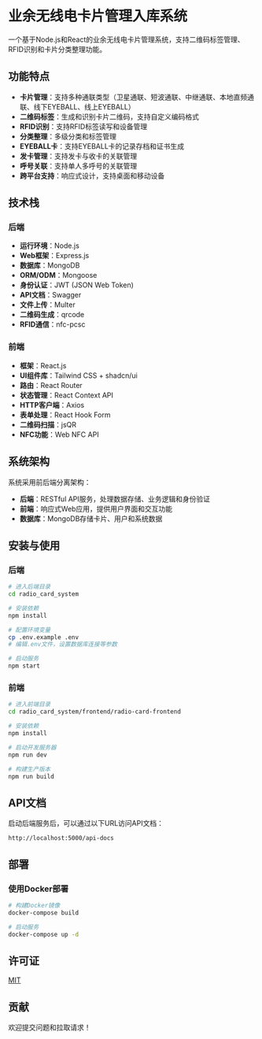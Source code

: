 # 业余无线电卡片管理入库系统

一个基于Node.js和React的业余无线电卡片管理系统，支持二维码标签管理、RFID识别和卡片分类整理功能。

## 功能特点

- **卡片管理**：支持多种通联类型（卫星通联、短波通联、中继通联、本地直频通联、线下EYEBALL、线上EYEBALL）
- **二维码标签**：生成和识别卡片二维码，支持自定义编码格式
- **RFID识别**：支持RFID标签读写和设备管理
- **分类整理**：多级分类和标签管理
- **EYEBALL卡**：支持EYEBALL卡的记录存档和证书生成
- **发卡管理**：支持发卡与收卡的关联管理
- **呼号关联**：支持单人多呼号的关联管理
- **跨平台支持**：响应式设计，支持桌面和移动设备

## 技术栈

### 后端

- **运行环境**：Node.js
- **Web框架**：Express.js
- **数据库**：MongoDB
- **ORM/ODM**：Mongoose
- **身份认证**：JWT (JSON Web Token)
- **API文档**：Swagger
- **文件上传**：Multer
- **二维码生成**：qrcode
- **RFID通信**：nfc-pcsc

### 前端

- **框架**：React.js
- **UI组件库**：Tailwind CSS + shadcn/ui
- **路由**：React Router
- **状态管理**：React Context API
- **HTTP客户端**：Axios
- **表单处理**：React Hook Form
- **二维码扫描**：jsQR
- **NFC功能**：Web NFC API

## 系统架构

系统采用前后端分离架构：

- **后端**：RESTful API服务，处理数据存储、业务逻辑和身份验证
- **前端**：响应式Web应用，提供用户界面和交互功能
- **数据库**：MongoDB存储卡片、用户和系统数据

## 安装与使用

### 后端

```bash
# 进入后端目录
cd radio_card_system

# 安装依赖
npm install

# 配置环境变量
cp .env.example .env
# 编辑.env文件，设置数据库连接等参数

# 启动服务
npm start
```

### 前端

```bash
# 进入前端目录
cd radio_card_system/frontend/radio-card-frontend

# 安装依赖
npm install

# 启动开发服务器
npm run dev

# 构建生产版本
npm run build
```

## API文档

启动后端服务后，可以通过以下URL访问API文档：

```
http://localhost:5000/api-docs
```

## 部署

### 使用Docker部署

```bash
# 构建Docker镜像
docker-compose build

# 启动服务
docker-compose up -d
```

## 许可证

[MIT](LICENSE)

## 贡献

欢迎提交问题和拉取请求！

